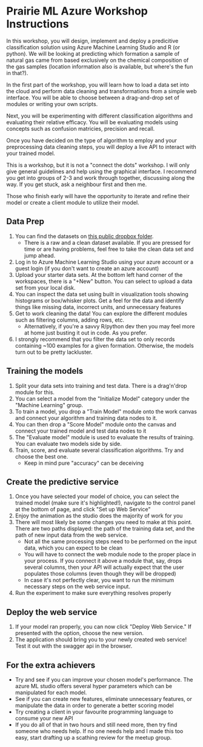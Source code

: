 # Prairie ML Azure Workshop Instructions

In this workshop, you will design, implement and deploy a predicitive classification solution using Azure Machine Learning Studio and R (or python). We will be looking at predicting which formation a sample of natural gas came from based exclusively on the chemical composition of the gas samples (location information also is available, but where's the fun in that?). 

In the first part of the workshop, you will learn how to load a data set into the cloud and perform data cleaning and transformations from a simple web interface. You will be able to choose between a drag-and-drop set of modules or writing your own scripts.

Next, you will be experimenting with different classification algorithms and evaluating their relative efficacy. You will be evaluating models using concepts such as confusion matricies, precision and recall. 

Once you have decided on the type of algorithm to employ and your preprocessing data cleaning steps, you will deploy a live API to interact with your trained model.

This is a workshop, but it is not a "connect the dots" workshop. I will only give general guidelines and help using the graphical interface. I recommend you get into groups of 2-3 and work through together, discussing along the way. If you get stuck, ask a neighbour first and then me.

Those who finish early will have the opportunity to iterate and refine their model or create a client module to utilize their model.

## Data Prep

1. You can find the datasets on [this public dropbox folder](https://www.dropbox.com/sh/jf0w63jxhdvwqym/AACBKC4tDGqSuYo7KXiRmukca?dl=0_).
    * There is a raw and a clean dataset available. If you are pressed for time or are having problems, feel free to take the clean data set and jump ahead.
2. Log in to Azure Machine Learning Studio using your azure account or a guest login (if you don't want to create an azure account)
3. Upload your starter data sets. At the bottom left hand corner of the workspaces, there is a "+New" button. You can select to upload a data set from your local disk.
4. You can inspect the data set using built in visualization tools showing histograms or box/whisker plots. Get a feel for the data and identify things like missing data, incorrect units, and unnecessary features
5. Get to work cleaning the data! You can explore the different modules such as filtering columns, adding rows, etc.
    * Alternatively, if you're a savvy R/python dev then you may feel more at home just busting it out in code. As you prefer.
6. I strongly recommend that you filter the data set to only records containing ~100 examples for a given formation. Otherwise, the models turn out to be pretty lackluster.

## Training the models

1. Split your data sets into training and test data. There is a drag'n'drop module for this.
2. You can select a model from the "Initialize Model" category under the "Machine Learning" group. 
3. To train a model, you drop a "Train Model" module onto the work canvas and connect your algorithm and training data nodes to it.
4. You can then drop a "Score Model" module onto the canvas and connect your trained model and test data nodes to it
5. The "Evaluate model" module is used to evaluate the results of training. You can evaluate two models side by side.
6. Train, score, and evaluate several classification algorithms. Try and choose the best one. 
    * Keep in mind pure "accuracy" can be deceiving

## Create the predictive service

1. Once you have selected your model of choice, you can select the trained model (make sure it's highlighted!), navigate to the control panel at the bottom of page, and click "Set up Web Service"
2. Enjoy the animation as the studio does the majority of work for you
3. There will most likely be some changes you need to make at this point. There are two paths displayed: the path of the training data set, and the path of new input data from the web service.
    + Not all the same processing steps need to be performed on the input data, which you can expect to be clean
    + You will have to connect the web module node to the proper place in your process. If you connect it above a module that, say, drops several columns, then your API will actually expect that the user populates those columns (even though they will be dropped)
    + In case it's not perfectly clear, you want to run the minimum necessary steps on the web service input.
4. Run the experiment to make sure everything resolves properly

## Deploy the web service

1. If your model ran properly, you can now click "Deploy Web Service." If presented with the option, choose the new version.
2. The application should bring you to your newly created web service! Test it out with the swagger api in the browser.

## For the extra achievers

- Try and see if you can improve your chosen model's performance. The azure ML studio offers several hyper parameters which can be manipulated for each model.
- See if you can create new features, eliminate unnecessary features, or manipulate the data in order to generate a better scoring model
- Try creating a client in your favourite programming language to consume your new API
- If you do all of that in two hours and still need more, then try find someone who needs help. If no one needs help and I made this too easy, start drafting up a scathing review for the meetup group. 
